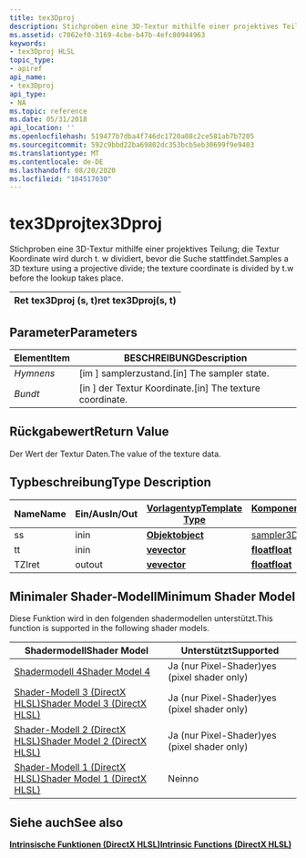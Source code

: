 ```yaml
---
title: tex3Dproj
description: Stichproben eine 3D-Textur mithilfe einer projektives Teilung; die Textur Koordinate wird durch t. w dividiert, bevor die Suche stattfindet.
ms.assetid: c7062ef0-3169-4cbe-b47b-4efc80944963
keywords:
- tex3Dproj HLSL
topic_type:
- apiref
api_name:
- tex3Dproj
api_type:
- NA
ms.topic: reference
ms.date: 05/31/2018
api_location: ''
ms.openlocfilehash: 519477b7dba4f746dc1720a08c2ce581ab7b7205
ms.sourcegitcommit: 592c9bbd22ba69802dc353bcb5eb30699f9e9403
ms.translationtype: MT
ms.contentlocale: de-DE
ms.lasthandoff: 08/20/2020
ms.locfileid: "104517030"
---
```

# <a name="tex3dproj"></a><span data-ttu-id="d0ea8-104">tex3Dproj</span><span class="sxs-lookup"><span data-stu-id="d0ea8-104">tex3Dproj</span></span>

<span data-ttu-id="d0ea8-105">Stichproben eine 3D-Textur mithilfe einer projektives Teilung; die Textur Koordinate wird durch t. w dividiert, bevor die Suche stattfindet.</span><span class="sxs-lookup"><span data-stu-id="d0ea8-105">Samples a 3D texture using a projective divide; the texture coordinate is divided by t.w before the lookup takes place.</span></span>



| <span data-ttu-id="d0ea8-106">Ret tex3Dproj (s, t)</span><span class="sxs-lookup"><span data-stu-id="d0ea8-106">ret tex3Dproj(s, t)</span></span> |
|---------------------|



 

## <a name="parameters"></a><span data-ttu-id="d0ea8-107">Parameter</span><span class="sxs-lookup"><span data-stu-id="d0ea8-107">Parameters</span></span>



| <span data-ttu-id="d0ea8-108">Element</span><span class="sxs-lookup"><span data-stu-id="d0ea8-108">Item</span></span>                                                   | <span data-ttu-id="d0ea8-109">BESCHREIBUNG</span><span class="sxs-lookup"><span data-stu-id="d0ea8-109">Description</span></span>                               |
|--------------------------------------------------------|-------------------------------------------|
| <span data-ttu-id="d0ea8-110"><span id="s"></span><span id="S"></span>*Hymnen*</span><span class="sxs-lookup"><span data-stu-id="d0ea8-110"><span id="s"></span><span id="S"></span>*s*</span></span><br/> | <span data-ttu-id="d0ea8-111">\[im \] samplerzustand.</span><span class="sxs-lookup"><span data-stu-id="d0ea8-111">\[in\] The sampler state.</span></span><br/>      |
| <span data-ttu-id="d0ea8-112"><span id="t"></span><span id="T"></span>*Bund*</span><span class="sxs-lookup"><span data-stu-id="d0ea8-112"><span id="t"></span><span id="T"></span>*t*</span></span><br/> | <span data-ttu-id="d0ea8-113">\[in \] der Textur Koordinate.</span><span class="sxs-lookup"><span data-stu-id="d0ea8-113">\[in\] The texture coordinate.</span></span><br/> |



 

## <a name="return-value"></a><span data-ttu-id="d0ea8-114">Rückgabewert</span><span class="sxs-lookup"><span data-stu-id="d0ea8-114">Return Value</span></span>

<span data-ttu-id="d0ea8-115">Der Wert der Textur Daten.</span><span class="sxs-lookup"><span data-stu-id="d0ea8-115">The value of the texture data.</span></span>

## <a name="type-description"></a><span data-ttu-id="d0ea8-116">Typbeschreibung</span><span class="sxs-lookup"><span data-stu-id="d0ea8-116">Type Description</span></span>



| <span data-ttu-id="d0ea8-117">Name</span><span class="sxs-lookup"><span data-stu-id="d0ea8-117">Name</span></span> | <span data-ttu-id="d0ea8-118">Ein/Aus</span><span class="sxs-lookup"><span data-stu-id="d0ea8-118">In/Out</span></span> | [<span data-ttu-id="d0ea8-119">**Vorlagentyp**</span><span class="sxs-lookup"><span data-stu-id="d0ea8-119">**Template Type**</span></span>](dx-graphics-hlsl-intrinsic-functions.md)                       | [<span data-ttu-id="d0ea8-120">**Komponententyp**</span><span class="sxs-lookup"><span data-stu-id="d0ea8-120">**Component Type**</span></span>](dx-graphics-hlsl-intrinsic-functions.md) | <span data-ttu-id="d0ea8-121">Size</span><span class="sxs-lookup"><span data-stu-id="d0ea8-121">Size</span></span> |
|------|--------|-------------------------------------------------------------------------------------|----------------------------------------------------------------|------|
| <span data-ttu-id="d0ea8-122">s</span><span class="sxs-lookup"><span data-stu-id="d0ea8-122">s</span></span>    | <span data-ttu-id="d0ea8-123">in</span><span class="sxs-lookup"><span data-stu-id="d0ea8-123">in</span></span>     | [<span data-ttu-id="d0ea8-124">**Objekt**</span><span class="sxs-lookup"><span data-stu-id="d0ea8-124">**object**</span></span>](dx-graphics-hlsl-intrinsic-functions.md) | [<span data-ttu-id="d0ea8-125">sampler3D</span><span class="sxs-lookup"><span data-stu-id="d0ea8-125">sampler3D</span></span>](dx-graphics-hlsl-sampler.md)                      | <span data-ttu-id="d0ea8-126">1</span><span class="sxs-lookup"><span data-stu-id="d0ea8-126">1</span></span>    |
| <span data-ttu-id="d0ea8-127">t</span><span class="sxs-lookup"><span data-stu-id="d0ea8-127">t</span></span>    | <span data-ttu-id="d0ea8-128">in</span><span class="sxs-lookup"><span data-stu-id="d0ea8-128">in</span></span>     | [<span data-ttu-id="d0ea8-129">**ve**</span><span class="sxs-lookup"><span data-stu-id="d0ea8-129">**vector**</span></span>](dx-graphics-hlsl-intrinsic-functions.md) | [<span data-ttu-id="d0ea8-130">**float**</span><span class="sxs-lookup"><span data-stu-id="d0ea8-130">**float**</span></span>](/windows/desktop/WinProg/windows-data-types)                        | <span data-ttu-id="d0ea8-131">4</span><span class="sxs-lookup"><span data-stu-id="d0ea8-131">4</span></span>    |
| <span data-ttu-id="d0ea8-132">TZI</span><span class="sxs-lookup"><span data-stu-id="d0ea8-132">ret</span></span>  | <span data-ttu-id="d0ea8-133">out</span><span class="sxs-lookup"><span data-stu-id="d0ea8-133">out</span></span>    | [<span data-ttu-id="d0ea8-134">**ve**</span><span class="sxs-lookup"><span data-stu-id="d0ea8-134">**vector**</span></span>](dx-graphics-hlsl-intrinsic-functions.md) | [<span data-ttu-id="d0ea8-135">**float**</span><span class="sxs-lookup"><span data-stu-id="d0ea8-135">**float**</span></span>](/windows/desktop/WinProg/windows-data-types)                        | <span data-ttu-id="d0ea8-136">4</span><span class="sxs-lookup"><span data-stu-id="d0ea8-136">4</span></span>    |



 

## <a name="minimum-shader-model"></a><span data-ttu-id="d0ea8-137">Minimaler Shader-Modell</span><span class="sxs-lookup"><span data-stu-id="d0ea8-137">Minimum Shader Model</span></span>

<span data-ttu-id="d0ea8-138">Diese Funktion wird in den folgenden shadermodellen unterstützt.</span><span class="sxs-lookup"><span data-stu-id="d0ea8-138">This function is supported in the following shader models.</span></span>



| <span data-ttu-id="d0ea8-139">Shadermodell</span><span class="sxs-lookup"><span data-stu-id="d0ea8-139">Shader Model</span></span>                                              | <span data-ttu-id="d0ea8-140">Unterstützt</span><span class="sxs-lookup"><span data-stu-id="d0ea8-140">Supported</span></span>               |
|-----------------------------------------------------------|-------------------------|
| [<span data-ttu-id="d0ea8-141">Shadermodell 4</span><span class="sxs-lookup"><span data-stu-id="d0ea8-141">Shader Model 4</span></span>](dx-graphics-hlsl-sm4.md)                | <span data-ttu-id="d0ea8-142">Ja (nur Pixel-Shader)</span><span class="sxs-lookup"><span data-stu-id="d0ea8-142">yes (pixel shader only)</span></span> |
| [<span data-ttu-id="d0ea8-143">Shader-Modell 3 (DirectX HLSL)</span><span class="sxs-lookup"><span data-stu-id="d0ea8-143">Shader Model 3 (DirectX HLSL)</span></span>](dx-graphics-hlsl-sm3.md) | <span data-ttu-id="d0ea8-144">Ja (nur Pixel-Shader)</span><span class="sxs-lookup"><span data-stu-id="d0ea8-144">yes (pixel shader only)</span></span> |
| [<span data-ttu-id="d0ea8-145">Shader-Modell 2 (DirectX HLSL)</span><span class="sxs-lookup"><span data-stu-id="d0ea8-145">Shader Model 2 (DirectX HLSL)</span></span>](dx-graphics-hlsl-sm2.md) | <span data-ttu-id="d0ea8-146">Ja (nur Pixel-Shader)</span><span class="sxs-lookup"><span data-stu-id="d0ea8-146">yes (pixel shader only)</span></span> |
| [<span data-ttu-id="d0ea8-147">Shader-Modell 1 (DirectX HLSL)</span><span class="sxs-lookup"><span data-stu-id="d0ea8-147">Shader Model 1 (DirectX HLSL)</span></span>](dx-graphics-hlsl-sm1.md) | <span data-ttu-id="d0ea8-148">Nein</span><span class="sxs-lookup"><span data-stu-id="d0ea8-148">no</span></span>                      |



 

## <a name="see-also"></a><span data-ttu-id="d0ea8-149">Siehe auch</span><span class="sxs-lookup"><span data-stu-id="d0ea8-149">See also</span></span>

<dl> <dt>

[<span data-ttu-id="d0ea8-150">**Intrinsische Funktionen (DirectX HLSL)**</span><span class="sxs-lookup"><span data-stu-id="d0ea8-150">**Intrinsic Functions (DirectX HLSL)**</span></span>](dx-graphics-hlsl-intrinsic-functions.md)
</dt> </dl>

 

